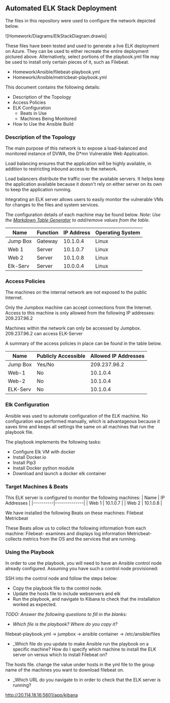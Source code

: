 
## Automated ELK Stack Deployment

The files in this repository were used to configure the network depicted below.

![Homework/Diagrams/ElkStackDiagram.drawio]

These files have been tested and used to generate a live ELK deployment on Azure. They can be used to either recreate the entire deployment pictured above. Alternatively, select portions of the playbook.yml file may be used to install only certain pieces of it, such as Filebeat.

  - Homework/Ansible/filebeat-playbook.yml
  - Homework/Ansible/metricbeat-playbook.yml

This document contains the following details:
- Description of the Topology
- Access Policies
- ELK Configuration
  - Beats in Use
  - Machines Being Monitored
- How to Use the Ansible Build


### Description of the Topology

The main purpose of this network is to expose a load-balanced and monitored instance of DVWA, the D*mn Vulnerable Web Application.

Load balancing ensures that the application will be highly available, in addition to restricting inbound access to the network.

Load balancers distribute the traffic over the available servers. It helps keep the application available because it doesn't rely on either server on its own to keep the application running. 


Integrating an ELK server allows users to easily monitor the vulnerable VMs for changes to the files and system services.


The configuration details of each machine may be found below.
_Note: Use the [Markdown Table Generator](http://www.tablesgenerator.com/markdown_tables) to add/remove values from the table_.

| Name     | Function | IP Address | Operating System |
|----------|----------|------------|------------------|
| Jump Box | Gateway  | 10.1.0.4   | Linux            |
| Web 1    |  Server  | 10.1.0.7   | Linux            |
| Web 2    |  Server  | 10.1.0.8   | Linux            |
| Elk-Serv |  Server  | 10.0.0.4   | Linux            |

### Access Policies

The machines on the internal network are not exposed to the public Internet. 

Only the Jumpbox machine can accept connections from the Internet. Access to this machine is only allowed from the following IP addresses: 209.237.96.2


Machines within the network can only be accessed by Jumpbox.
209.237.96.2 can access ELK-Server

A summary of the access policies in place can be found in the table below.

| Name     | Publicly Accessible | Allowed IP Addresses |
|----------|---------------------|----------------------|
| Jump Box | Yes/No              | 209.237.96.2         |
| Web-1    | No                  |  	10.1.0.4          |
| Web-2    | No                  |    10.1.0.4          |
| ELK-Serv | No                  |    10.1.0.4          |

### Elk Configuration

Ansible was used to automate configuration of the ELK machine. No configuration was performed manually, which is advantageous because it saves time and keeps all settings the same on all machines that run the playbook file.


The playbook implements the following tasks:
* Configure Elk VM with docker
* Install Docker.io
* Install Pip3
* Install Docker python module
* Download and launch a docker elk container


### Target Machines & Beats
This ELK server is configured to monitor the following machines:
| Name     | IP Addresses |
|----------|--------------|
| Web 1    | 10.1.0.7     |
| Web 2    | 10.1.0.8     |

We have installed the following Beats on these machines:
Filebeat
Metricbeat

These Beats allow us to collect the following information from each machine:
Filebeat- examines and displays log information
Metricbeat- collects metrics from the OS and the services that are running.

### Using the Playbook
In order to use the playbook, you will need to have an Ansible control node already configured. Assuming you have such a control node provisioned: 

SSH into the control node and follow the steps below:
- Copy the playbook file to the control node.
- Update the hosts file to include webservers and elk
- Run the playbook, and navigate to Kibana to check that the installation worked as expected.

_TODO: Answer the following questions to fill in the blanks:_
- _Which file is the playbook? Where do you copy it?_

filebeat-playbook.yml  -> jumpbox -> ansible container      -> /etc/ansible/files

- _Which file do you update to make Ansible run the playbook on a specific machine? How do I specify which machine to install the ELK server on versus which to install Filebeat on?

The hosts file. change the value under hosts in the yml file to the group name of the machines you want to download filebeat on. 

- _Which URL do you navigate to in order to check that the ELK server is running?

http://20.114.18.16:5601/app/kibana
